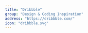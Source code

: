 ```yaml
---
title: "Dribbble"
group: "Design & Coding Inspiration"
address: "https://dribbble.com/"
icon: "dribbble.svg"
---
```

